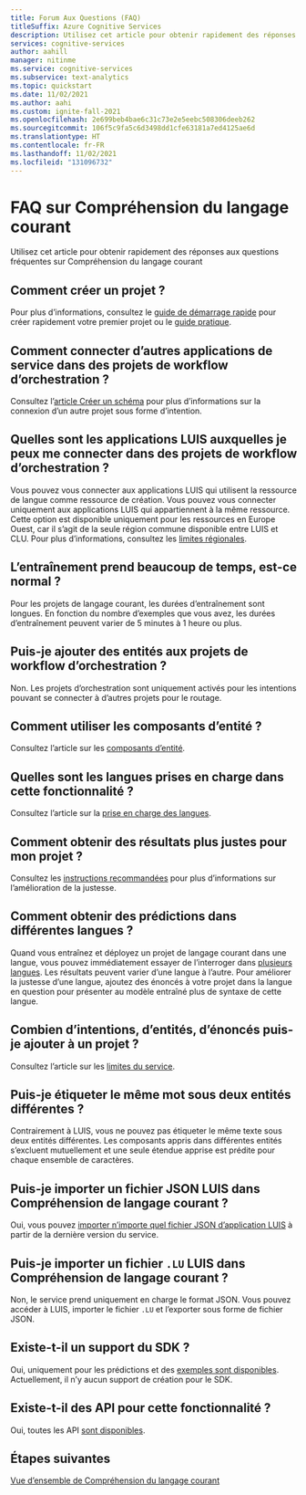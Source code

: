 ```yaml
---
title: Forum Aux Questions (FAQ)
titleSuffix: Azure Cognitive Services
description: Utilisez cet article pour obtenir rapidement des réponses aux questions fréquentes sur Compréhension du langage courant
services: cognitive-services
author: aahill
manager: nitinme
ms.service: cognitive-services
ms.subservice: text-analytics
ms.topic: quickstart
ms.date: 11/02/2021
ms.author: aahi
ms.custom: ignite-fall-2021
ms.openlocfilehash: 2e699beb4bae6c31c73e2e5eebc508306deeb262
ms.sourcegitcommit: 106f5c9fa5c6d3498dd1cfe63181a7ed4125ae6d
ms.translationtype: HT
ms.contentlocale: fr-FR
ms.lasthandoff: 11/02/2021
ms.locfileid: "131096732"
---
```

# <a name="frequently-asked-questions-for-conversational-language-understanding"></a>FAQ sur Compréhension du langage courant

Utilisez cet article pour obtenir rapidement des réponses aux questions fréquentes sur Compréhension du langage courant

## <a name="how-do-i-create-a-project"></a>Comment créer un projet ?

Pour plus d’informations, consultez le [guide de démarrage rapide](./quickstart.md) pour créer rapidement votre premier projet ou le [guide pratique](./how-to/create-project.md). 

## <a name="how-do-i-connect-other-service-applications-in-orchestration-workflow-projects"></a>Comment connecter d’autres applications de service dans des projets de workflow d’orchestration ?

Consultez l’[article Créer un schéma](./how-to/build-schema.md#build-project-schema-for-orchestration-workflow-projects) pour plus d’informations sur la connexion d’un autre projet sous forme d’intention.

## <a name="which-luis-applications-can-i-connect-to-in-orchestration-workflow-projects"></a>Quelles sont les applications LUIS auxquelles je peux me connecter dans des projets de workflow d’orchestration ?

Vous pouvez vous connecter aux applications LUIS qui utilisent la ressource de langue comme ressource de création. Vous pouvez vous connecter uniquement aux applications LUIS qui appartiennent à la même ressource. Cette option est disponible uniquement pour les ressources en Europe Ouest, car il s’agit de la seule région commune disponible entre LUIS et CLU. Pour plus d’informations, consultez les [limites régionales](./service-limits.md#region-limits). 

## <a name="training-is-taking-a-long-time-is-this-expected"></a>L’entraînement prend beaucoup de temps, est-ce normal ?

Pour les projets de langage courant, les durées d’entraînement sont longues. En fonction du nombre d’exemples que vous avez, les durées d’entraînement peuvent varier de 5 minutes à 1 heure ou plus. 

## <a name="can-i-add-entities-to-orchestration-workflow-projects"></a>Puis-je ajouter des entités aux projets de workflow d’orchestration ?

Non. Les projets d’orchestration sont uniquement activés pour les intentions pouvant se connecter à d’autres projets pour le routage. 

## <a name="how-do-i-use-entity-components"></a>Comment utiliser les composants d’entité ?

Consultez l’article sur les [composants d’entité](./concepts/entity-components.md).

## <a name="which-languages-are-supported-in-this-feature"></a>Quelles sont les langues prises en charge dans cette fonctionnalité ?

Consultez l’article sur la [prise en charge des langues](./language-support.md).

## <a name="how-do-i-get-more-accurate-results-for-my-project"></a>Comment obtenir des résultats plus justes pour mon projet ?

Consultez les [instructions recommandées](./how-to/build-schema.md#guidelines-and-recommendations) pour plus d’informations sur l’amélioration de la justesse.

## <a name="how-do-i-get-predictions-in-different-languages"></a>Comment obtenir des prédictions dans différentes langues ?

Quand vous entraînez et déployez un projet de langage courant dans une langue, vous pouvez immédiatement essayer de l’interroger dans [plusieurs langues](./concepts/multiple-languages.md). Les résultats peuvent varier d’une langue à l’autre. Pour améliorer la justesse d’une langue, ajoutez des énoncés à votre projet dans la langue en question pour présenter au modèle entraîné plus de syntaxe de cette langue.

## <a name="how-many-intents-entities-utterances-can-i-add-to-a-project"></a>Combien d’intentions, d’entités, d’énoncés puis-je ajouter à un projet ?

Consultez l’article sur les [limites du service](./service-limits.md). 

## <a name="can-i-label-the-same-word-as-2-different-entities"></a>Puis-je étiqueter le même mot sous deux entités différentes ?

Contrairement à LUIS, vous ne pouvez pas étiqueter le même texte sous deux entités différentes. Les composants appris dans différentes entités s’excluent mutuellement et une seule étendue apprise est prédite pour chaque ensemble de caractères.

## <a name="can-i-import-a-luis-json-file-into-conversational-language-understanding"></a>Puis-je importer un fichier JSON LUIS dans Compréhension de langage courant ?

Oui, vous pouvez [importer n’importe quel fichier JSON d’application LUIS](./concepts/backwards-compatibility.md) à partir de la dernière version du service.

## <a name="can-i-import-a-luis-lu-file-into-conversational-language-understanding"></a>Puis-je importer un fichier `.LU` LUIS dans Compréhension de langage courant ?

Non, le service prend uniquement en charge le format JSON. Vous pouvez accéder à LUIS, importer le fichier `.LU` et l’exporter sous forme de fichier JSON. 

## <a name="is-there-any-sdk-support"></a>Existe-t-il un support du SDK ?

Oui, uniquement pour les prédictions et des [exemples sont disponibles](https://aka.ms/cluSampleCode). Actuellement, il n’y aucun support de création pour le SDK.

## <a name="are-there-apis-for-this-feature"></a>Existe-t-il des API pour cette fonctionnalité ?

Oui, toutes les API [sont disponibles](https://aka.ms/clu-apis).

## <a name="next-steps"></a>Étapes suivantes

[Vue d’ensemble de Compréhension du langage courant](overview.md)
